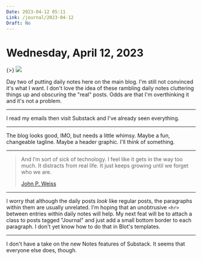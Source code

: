 ```yaml
---
Date: 2023-04-12 05:11
Link: /journal/2023-04-12
Draft: No
---
```


# Wednesday, April 12, 2023

{>} ![](https://static.baty.net/images/small/jack-and-iphone.png)

Day two of putting daily notes here on the main blog. I'm still not convinced it's what I want. I don't love the idea of these rambling daily notes cluttering things up and obscuring the "real" posts. Odds are that I'm overthinking it and it's not a problem.

---

I read my emails then visit Substack and I've already seen everything.

---

The blog looks good, IMO, but needs a little whimsy. Maybe a fun, changeable tagline. Maybe a header graphic. I'll think of something.

---

> And I’m sort of sick of technology. I feel like it gets in the way too much. It distracts from real life. It just keeps growing until we forget who we are.
> 
> [John P. Weiss](https://johnpweiss.com/blog/185731/its-not-in-the-stars-to-hold-our-destiny-but-in-ourselves)

---

I worry that although the daily posts _look_ like regular posts, the paragraphs within them are usually unrelated. I'm hoping that an unobtrusive `<hr>` between entries within daily notes will help. My next feat will be to attach a class to posts tagged "Journal" and just add a small bottom border to each paragraph. I don't yet know how to do that in Blot's templates.


---

I don't have a take on the new Notes features of Substack. It seems that everyone else does, though.


